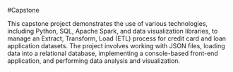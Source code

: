 #Capstone

This capstone project demonstrates the use of various technologies, including Python, SQL, Apache Spark, and data visualization libraries, to manage an Extract, Transform, Load (ETL) 
process for credit card and loan application datasets. The project involves working with JSON files, loading data into a relational database, implementing a console-based front-end application, 
and performing data analysis and visualization.
